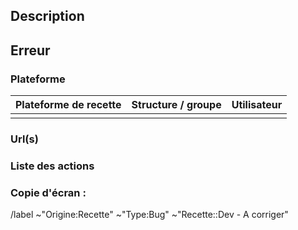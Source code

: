 ## Description


## Erreur

### Plateforme

| Plateforme de recette                      | Structure / groupe  | Utilisateur   |
| ------------------------------------------ | ------------ | ---------------|
|                                            |              |                |

### Url(s)


### Liste des actions


### Copie d'écran :


/label ~"Origine:Recette" ~"Type:Bug" ~"Recette::Dev - A corriger"

